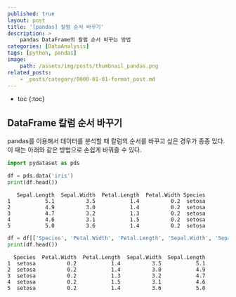 ```yaml
---
published: true
layout: post
title: '[pandas] 칼럼 순서 바꾸기'
description: >
    pandas DataFrame의 칼럼 순서 바꾸는 방법
categories: [DataAnalysis]
tags: [python, pandas]
image:
    path: /assets/img/posts/thumbnail_pandas.png
related_posts:
    - _posts/category/0000-01-01-format_post.md
---
```

* toc
{:toc}

## DataFrame 칼럼 순서 바꾸기

pandas를 이용해서 데이터를 분석할 때 칼럼의 순서를 바꾸고 싶은 경우가 종종 있다. 이 때는 아래와 같은 방법으로 손쉽게 바꿔줄 수 있다.  

```python
import pydataset as pds

df = pds.data('iris')
print(df.head())
```
```
   Sepal.Length  Sepal.Width  Petal.Length  Petal.Width Species
1           5.1          3.5           1.4          0.2  setosa
2           4.9          3.0           1.4          0.2  setosa
3           4.7          3.2           1.3          0.2  setosa
4           4.6          3.1           1.5          0.2  setosa
5           5.0          3.6           1.4          0.2  setosa
```

```python
df = df[['Species', 'Petal.Width', 'Petal.Length', 'Sepal.Width', 'Sepal.Length']]
print(df.head())
```
```
  Species  Petal.Width  Petal.Length  Sepal.Width  Sepal.Length
1  setosa          0.2           1.4          3.5           5.1
2  setosa          0.2           1.4          3.0           4.9
3  setosa          0.2           1.3          3.2           4.7
4  setosa          0.2           1.5          3.1           4.6
5  setosa          0.2           1.4          3.6           5.0
```